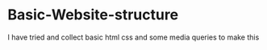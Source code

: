 # Basic-Website-structure
I have tried and collect basic html css and some media queries to make this 
